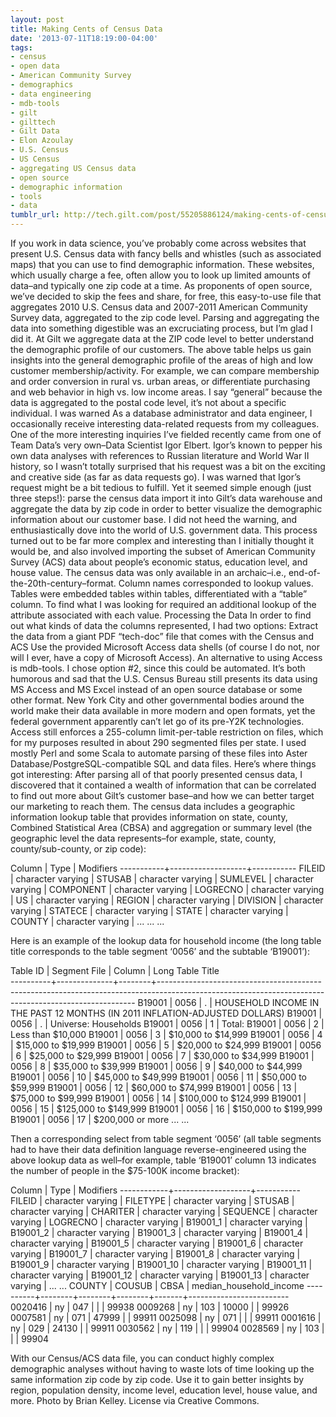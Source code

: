 ```yaml
---
layout: post
title: Making Cents of Census Data
date: '2013-07-11T18:19:00-04:00'
tags:
- census
- open data
- American Community Survey
- demographics
- data engineering
- mdb-tools
- gilt
- gilttech
- Gilt Data
- Elon Azoulay
- U.S. Census
- US Census
- aggregating US Census data
- open source
- demographic information
- tools
- data
tumblr_url: http://tech.gilt.com/post/55205886124/making-cents-of-census-data
---
```



If you work in data science, you’ve probably come across websites that present U.S. Census data with fancy bells and whistles (such as associated maps) that you can use to find demographic information. These websites, which usually charge a fee, often allow you to look up limited amounts of data–and typically one zip code at a time.
As proponents of open source, we’ve decided to skip the fees and share, for free, this easy-to-use file that aggregates 2010 U.S. Census data and 2007-2011 American Community Survey data, aggregated to the zip code level.
Parsing and aggregating the data into something digestible was an excruciating process, but I’m glad I did it. At Gilt we aggregate data at the ZIP code level to better understand the demographic profile of our customers. The above table helps us gain insights into the general demographic profile of the areas of high and low customer membership/activity. For example, we can compare membership and order conversion in rural vs. urban areas, or differentiate purchasing and web behavior in high vs. low income areas. I say “general” because the data is aggregated to the postal code level, it’s not about a specific individual.
I was warned
As a database administrator and data engineer, I occasionally receive interesting data-related requests from my colleagues. One of the more interesting inquiries I’ve fielded recently came from one of Team Data’s very own–Data Scientist Igor Elbert. Igor’s known to pepper his own data analyses with references to Russian literature and World War II history, so I wasn’t totally surprised that his request was a bit on the exciting and creative side (as far as data requests go).
I was warned that Igor’s request might be a bit tedious to fulfill. Yet it seemed simple enough (just three steps!):
parse the census data
import it into Gilt’s data warehouse and
aggregate the data by zip code in order to better visualize the demographic information about our customer base.
I did not heed the warning, and enthusiastically dove into the world of U.S. government data. This process turned out to be far more complex and interesting than I initially thought it would be, and also involved importing the subset of American Community Survey (ACS) data about people’s economic status, education level, and house value. The census data was only available in an archaic–i.e., end-of-the-20th-century–format. Column names corresponded to lookup values. Tables were embedded tables within tables, differentiated with a “table” column. To find what I was looking for required an additional lookup of the attribute associated with each value.
Processing the Data
In order to find out what kinds of data the columns represented, I had two options:
Extract the data from a giant PDF “tech-doc” file that comes with the Census and ACS
Use the provided Microsoft Access data shells (of course I do not, nor will I ever, have a copy of Microsoft Access). An alternative to using Access is mdb-tools.
I chose option #2, since this could be automated. It’s both humorous and sad that the U.S. Census Bureau still presents its data using MS Access and MS Excel instead of an open source database or some other format. New York City and other governmental bodies around the world make their data available in more modern and open formats, yet the federal government apparently can’t let go of its pre-Y2K technologies. Access still enforces a 255-column limit-per-table restriction on files, which for my purposes resulted in about 290 segmented files per state. I used mostly Perl and some Scala to automate parsing of these files into Aster Database/PostgreSQL-compatible SQL and data files.
Here’s where things got interesting: After parsing all of that poorly presented census data, I discovered that it contained a wealth of information that can be correlated to find out more about Gilt’s customer base–and how we can better target our marketing to reach them. The census data includes a geographic information lookup table that provides information on state, county, Combined Statistical Area (CBSA) and aggregation or summary level (the geographic level the data represents–for example, state, county, county/sub-county, or zip code):

Column   |       Type        | Modifiers 
-----------+-------------------+-----------
 FILEID    | character varying | 
 STUSAB    | character varying | 
 SUMLEVEL  | character varying | 
 COMPONENT | character varying | 
 LOGRECNO  | character varying | 
 US        | character varying | 
 REGION    | character varying | 
 DIVISION  | character varying | 
 STATECE   | character varying | 
 STATE     | character varying | 
 COUNTY    | character varying | 
...
...
...

Here is an example of the lookup data for household income (the long table title corresponds to the table segment ‘0056’ and the subtable ‘B19001’):


 Table ID | Segment File | Column |                                                                   Long Table Title                                                                   
----------+--------------+--------+------------------------------------------------------------------------------------------------------------------------------------------------------
 B19001   | 0056         | .      | HOUSEHOLD INCOME IN THE PAST 12 MONTHS (IN 2011 INFLATION-ADJUSTED DOLLARS)
 B19001   | 0056         | .      | Universe:  Households
 B19001   | 0056         | 1      | Total:
 B19001   | 0056         | 2      | Less than $10,000
 B19001   | 0056         | 3      | $10,000 to $14,999
 B19001   | 0056         | 4      | $15,000 to $19,999
 B19001   | 0056         | 5      | $20,000 to $24,999
 B19001   | 0056         | 6      | $25,000 to $29,999
 B19001   | 0056         | 7      | $30,000 to $34,999
 B19001   | 0056         | 8      | $35,000 to $39,999
 B19001   | 0056         | 9      | $40,000 to $44,999
 B19001   | 0056         | 10     | $45,000 to $49,999
 B19001   | 0056         | 11     | $50,000 to $59,999
 B19001   | 0056         | 12     | $60,000 to $74,999
 B19001   | 0056         | 13     | $75,000 to $99,999
 B19001   | 0056         | 14     | $100,000 to $124,999
 B19001   | 0056         | 15     | $125,000 to $149,999
 B19001   | 0056         | 16     | $150,000 to $199,999
 B19001   | 0056         | 17     | $200,000 or more
...
...

Then a corresponding select from table segment ‘0056’ (all table segments had to have their data definition language reverse-engineered using the above lookup data as well–for example, table ‘B19001’ column 13 indicates the number of people in the $75-100K income bracket):

  Column   |       Type        | Modifiers 
------------+-------------------+-----------
 FILEID     | character varying | 
 FILETYPE   | character varying | 
 STUSAB     | character varying | 
 CHARITER   | character varying | 
 SEQUENCE   | character varying | 
 LOGRECNO   | character varying | 
 B19001_1   | character varying | 
 B19001_2   | character varying | 
 B19001_3   | character varying | 
 B19001_4   | character varying | 
 B19001_5   | character varying | 
 B19001_6   | character varying | 
 B19001_7   | character varying | 
 B19001_8   | character varying | 
 B19001_9   | character varying | 
 B19001_10  | character varying | 
 B19001_11  | character varying | 
 B19001_12  | character varying | 
 B19001_13  | character varying | 
...
...
COUNTY | COUSUB | CBSA  | median_household_income 
----------+--------+--------+--------+-------+-------------------------
 0020416  | ny     | 047    |        |       | 99938
 0009268  | ny     | 103    | 10000  |       | 99926
 0007581  | ny     | 071    | 47999  |       | 99911
 0025098  | ny     | 071    |        |       | 99911
 0001616  | ny     | 029    | 24130  |       | 99911
 0030562  | ny     | 119    |        |       | 99904
 0028569  | ny     | 103    |        |       | 99904

With our Census/ACS data file, you can conduct highly complex demographic analyses without having to waste lots of time looking up the same information zip code by zip code. Use it to gain better insights by region, population density, income level, education level, house value, and more.
Photo by  Brian Kelley. License via Creative Commons.
